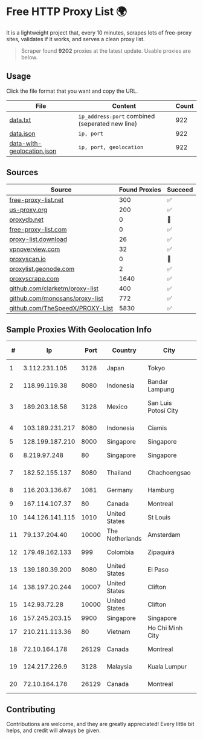 
# Free HTTP Proxy List 🌍

It is a lightweight project that, every 10 minutes, scrapes lots of free-proxy sites, validates if it works, and serves a clean proxy list.


> Scraper found **9202** proxies at the latest update. Usable proxies are below.

## Usage

Click the file format that you want and copy the URL.


|File|Content|Count|
|----|-------|-----|
|[data.txt](https://raw.githubusercontent.com/themiralay/Proxy-List-World/master/data.txt)|`ip_address:port` combined (seperated new line)|922|
|[data.json](https://raw.githubusercontent.com/themiralay/Proxy-List-World/master/data.json)|`ip, port`|922|
|[data-with-geolocation.json](https://raw.githubusercontent.com/themiralay/Proxy-List-World/master/data-with-geolocation.json)|`ip, port, geolocation`|922|

## Sources

|Source|Found Proxies|Succeed|
|------|-------------|-------|
|[free-proxy-list.net](https://free-proxy-list.net)|300|✅|
|[us-proxy.org](https://www.us-proxy.org)|200|✅|
|[proxydb.net](http://proxydb.net)|0|🚫|
|[free-proxy-list.com](https://free-proxy-list.com/?page=&port=&type%5B%5D=http&type%5B%5D=https&up_time=0&search=Search)|0|✅|
|[proxy-list.download](https://www.proxy-list.download/HTTP)|26|✅|
|[vpnoverview.com](https://vpnoverview.com/privacy/anonymous-browsing/free-proxy-servers)|32|✅|
|[proxyscan.io](https://www.proxyscan.io)|0|🚫|
|[proxylist.geonode.com](https://proxylist.geonode.com/api/proxy-list?limit=300&page=1&sort_by=lastChecked&sort_type=desc&protocols=http,https)|2|✅|
|[proxyscrape.com](https://api.proxyscrape.com/v2/?request=displayproxies&protocol=http&timeout=10000&country=all&ssl=all&anonymity=all)|1640|✅|
|[github.com/clarketm/proxy-list](https://raw.githubusercontent.com/clarketm/proxy-list/master/proxy-list-raw.txt)|400|✅|
|[github.com/monosans/proxy-list](https://raw.githubusercontent.com/monosans/proxy-list/main/proxies/http.txt)|772|✅|
|[github.com/TheSpeedX/PROXY-List](https://raw.githubusercontent.com/TheSpeedX/PROXY-List/master/http.txt)|5830|✅|


## Sample Proxies With Geolocation Info

|#|Ip|Port|Country|City|Internet Service Provider|
|-|--|----|-------|----|-------------------------|
|1|3.112.231.105|3128|Japan|Tokyo|Amazon Technologies Inc.|
|2|118.99.119.38|8080|Indonesia|Bandar Lampung|Biznet Networks|
|3|189.203.18.58|3128|Mexico|San Luis Potosí City|Total Play Telecomunicaciones SA De CV|
|4|103.189.231.217|8080|Indonesia|Ciamis|PT Media Access Telematika|
|5|128.199.187.210|8000|Singapore|Singapore|DigitalOcean, LLC|
|6|8.219.97.248|80|Singapore|Singapore|Alibaba (US) Technology Co., Ltd.|
|7|182.52.155.137|8080|Thailand|Chachoengsao|TOT Public Company Limited|
|8|116.203.136.67|1081|Germany|Hamburg|Hetzner Online GmbH|
|9|167.114.107.37|80|Canada|Montreal|OVH SAS|
|10|144.126.141.115|1010|United States|St Louis|Nubes, LLC|
|11|79.137.204.40|10000|The Netherlands|Amsterdam|Aeza International LTD|
|12|179.49.162.133|999|Colombia|Zipaquirá|Integra Multisolutions|
|13|139.180.39.200|8080|United States|El Paso|Conterra|
|14|138.197.20.244|10007|United States|Clifton|DigitalOcean, LLC|
|15|142.93.72.28|10000|United States|Clifton|DigitalOcean, LLC|
|16|157.245.203.15|9900|Singapore|Singapore|DigitalOcean, LLC|
|17|210.211.113.36|80|Vietnam|Ho Chi Minh City|VTDC|
|18|72.10.164.178|26129|Canada|Montreal|GloboTech Communications|
|19|124.217.226.9|3128|Malaysia|Kuala Lumpur|Shinjiru Technology Sdn Bhd|
|20|72.10.164.178|26129|Canada|Montreal|GloboTech Communications|



## Contributing

Contributions are welcome, and they are greatly appreciated! Every
little bit helps, and credit will always be given.

